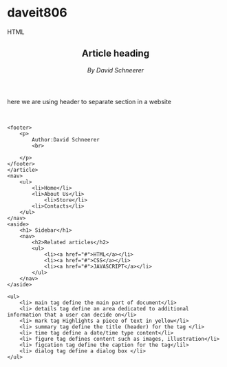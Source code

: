 # daveit806
HTML
<!DOCTYPE html>
<html>

<head>
    <meta charset="utf-8">
    <title>Headers</title>
</head>
<body>
    <article>
        <header>
            <h1>Article heading</h1>
            <em>By David Schneerer</em>
        </header>
        <p> here we are using header to separate section in a website</p><br>

    <footer>
        <p>
            Author:David Schneerer
            <br>
        
        </p>
    </footer>
    </article>
    <nav>
        <ul>
            <li>Home</li>
            <li>About Us</li>
                <li>Store</li>
            <li>Contacts</li>
        </ul>
    </nav>
    <aside>
        <h1> Sidebar</h1>
        <nav>
            <h2>Related articles</h2>
            <ul>
                <li><a href="#">HTML</a></li>
                <li><a href="#">CSS</a></li>
                <li><a href="#">JAVASCRIPT</a></li>
            </ul>
        </nav>
    </aside>

    <ul>
        <li> main tag define the main part of document</li>
        <li> details tag define an area dedicated to additional information that a user can decide on</li>
        <li> mark tag Highlights a piece of text in yellow</li>
        <li> summary tag define the title (header) for the tag </li>
        <li> time tag define a date/time type content</li>
        <li> figure tag defines content such as images, illustration</li>
        <li> figcation tag define the caption for the tag</lil>
        <li> dialog tag define a dialog box </li>
    </ul>

</body>
</html>
